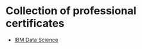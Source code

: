 # Collection of professional certificates
- [IBM Data Science](https://coursera.org/share/e8e37613beb7e64392a3024e6d7daab1)
